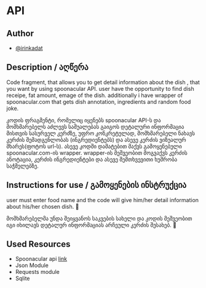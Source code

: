 # API
## Author

- [@irinkadat](https://github.com/irinkadat)


## Description / აღწერა
Code fragment, that allows you to get detail information about the dish , that you want by using spoonacular API. user have the opportunity to find dish receipe, fat amount, emage of the dish. additionally i have wrapper of spoonacular.com that gets dish annotation, ingredients and random food joke.


კოდის ფრაგმენტი, რომელიც იყენებს spoonacular API-ს და მომხმარებელს აძლევს საშუალებას გაიგოს დეტალური ინფორმაცია მისთვის სასურველ კერძზე, უფრო კონკრეტულად, მომხმარებელი ნახავს კერძის შემადგენლობას (ინგრედიენტებს) და ასევე კერძის ვიზუალურ მხარეს(ფოტოს url-ს). ასევე კოდში დამატებით მაქვს გამოყენებული spoonacular.com-ის wrapper. wrapper-ის მეშვეობით მოგვაქვს კერძის ანოტაცია, კერძის ინგრედიენტები და ასევე შემთხვევითი ხუმრობა საჭმელებზე.
## Instructions for use / გამოყენების ინსტრუქცია
user must enter food name and the code will give him/her detail information about his/her chosen dish. 💛


მომხმარებელმა უნდა შეიყვანოს საკვების სახელი და კოდის მეშვეობით იგი იხილავს დეტალურ ინფორმაციას არჩეული კერძის შესახებ. 💛

## Used Resources
- Spoonacular api [link](https://spoonacular.com/food-api/docs#Search-Recipes-Complex)
- Json Module
- Requests module
- Sqlite


